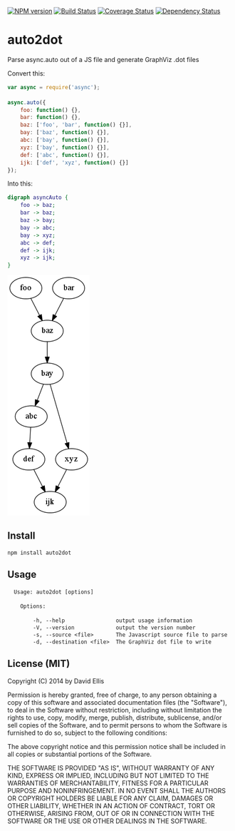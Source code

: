 [![NPM version](https://badge.fury.io/js/auto2dot.svg)](http://badge.fury.io/js/auto2dot) [![Build Status](https://travis-ci.org/dfellis/auto2dot.svg?branch=master)](https://travis-ci.org/dfellis/auto2dot) [![Coverage Status](https://coveralls.io/repos/dfellis/auto2dot/badge.png?branch=add-tests-and-coverage)](https://coveralls.io/r/dfellis/auto2dot?branch=add-tests-and-coverage) [![Dependency Status](https://gemnasium.com/dfellis/auto2dot.svg)](https://gemnasium.com/dfellis/auto2dot)

# auto2dot

Parse async.auto out of a JS file and generate GraphViz .dot files

Convert this:

```js
var async = require('async');

async.auto({
    foo: function() {},
    bar: function() {},
    baz: ['foo', 'bar', function() {}],
    bay: ['baz', function() {}],
    abc: ['bay', function() {}],
    xyz: ['bay', function() {}],
    def: ['abc', function() {}],
    ijk: ['def', 'xyz', function() {}]
});
```

Into this:

```dot
digraph asyncAuto {
	foo -> baz;
	bar -> baz;
	baz -> bay;
	bay -> abc;
	bay -> xyz;
	abc -> def;
	def -> ijk;
	xyz -> ijk;
}
```

![Graph Visualization](https://raw.githubusercontent.com/dfellis/auto2dot/master/tests/examples/basic.png)

## Install

    npm install auto2dot

## Usage

      Usage: auto2dot [options]

        Options:

            -h, --help                output usage information
            -V, --version             output the version number
            -s, --source <file>       The Javascript source file to parse
            -d, --destination <file>  The GraphViz dot file to write

## License (MIT)

Copyright (C) 2014 by David Ellis

Permission is hereby granted, free of charge, to any person obtaining a copy
of this software and associated documentation files (the "Software"), to deal
in the Software without restriction, including without limitation the rights
to use, copy, modify, merge, publish, distribute, sublicense, and/or sell
copies of the Software, and to permit persons to whom the Software is
furnished to do so, subject to the following conditions:

The above copyright notice and this permission notice shall be included in
all copies or substantial portions of the Software.

THE SOFTWARE IS PROVIDED "AS IS", WITHOUT WARRANTY OF ANY KIND, EXPRESS OR
IMPLIED, INCLUDING BUT NOT LIMITED TO THE WARRANTIES OF MERCHANTABILITY,
FITNESS FOR A PARTICULAR PURPOSE AND NONINFRINGEMENT. IN NO EVENT SHALL THE
AUTHORS OR COPYRIGHT HOLDERS BE LIABLE FOR ANY CLAIM, DAMAGES OR OTHER
LIABILITY, WHETHER IN AN ACTION OF CONTRACT, TORT OR OTHERWISE, ARISING FROM,
OUT OF OR IN CONNECTION WITH THE SOFTWARE OR THE USE OR OTHER DEALINGS IN
THE SOFTWARE.